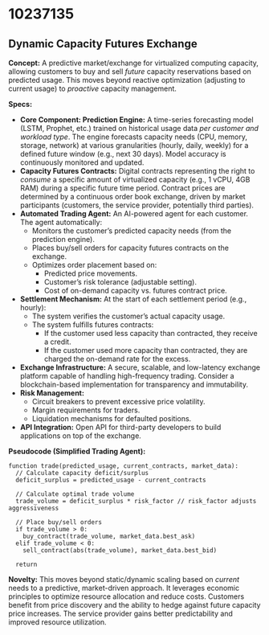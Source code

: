 # 10237135

## Dynamic Capacity Futures Exchange

**Concept:** A predictive market/exchange for virtualized computing capacity, allowing customers to buy and sell *future* capacity reservations based on predicted usage. This moves beyond reactive optimization (adjusting to current usage) to *proactive* capacity management.

**Specs:**

*   **Core Component: Prediction Engine:** A time-series forecasting model (LSTM, Prophet, etc.) trained on historical usage data *per customer and workload type*.  The engine forecasts capacity needs (CPU, memory, storage, network) at various granularities (hourly, daily, weekly) for a defined future window (e.g., next 30 days).  Model accuracy is continuously monitored and updated.
*   **Capacity Futures Contracts:**  Digital contracts representing the right to *consume* a specific amount of virtualized capacity (e.g., 1 vCPU, 4GB RAM) during a specific future time period.  Contract prices are determined by a continuous order book exchange, driven by market participants (customers, the service provider, potentially third parties).
*   **Automated Trading Agent:** An AI-powered agent for each customer.  The agent automatically:
    *   Monitors the customer’s predicted capacity needs (from the prediction engine).
    *   Places buy/sell orders for capacity futures contracts on the exchange.
    *   Optimizes order placement based on:
        *   Predicted price movements.
        *   Customer’s risk tolerance (adjustable setting).
        *   Cost of on-demand capacity vs. futures contract price.
*   **Settlement Mechanism:**  At the start of each settlement period (e.g., hourly):
    *   The system verifies the customer’s actual capacity usage.
    *   The system fulfills futures contracts:
        *   If the customer used less capacity than contracted, they receive a credit.
        *   If the customer used more capacity than contracted, they are charged the on-demand rate for the excess.
*   **Exchange Infrastructure:** A secure, scalable, and low-latency exchange platform capable of handling high-frequency trading.  Consider a blockchain-based implementation for transparency and immutability.
*   **Risk Management:**
    *   Circuit breakers to prevent excessive price volatility.
    *   Margin requirements for traders.
    *   Liquidation mechanisms for defaulted positions.
*   **API Integration:** Open API for third-party developers to build applications on top of the exchange.

**Pseudocode (Simplified Trading Agent):**

```
function trade(predicted_usage, current_contracts, market_data):
  // Calculate capacity deficit/surplus
  deficit_surplus = predicted_usage - current_contracts

  // Calculate optimal trade volume
  trade_volume = deficit_surplus * risk_factor // risk_factor adjusts aggressiveness

  // Place buy/sell orders
  if trade_volume > 0:
    buy_contract(trade_volume, market_data.best_ask)
  elif trade_volume < 0:
    sell_contract(abs(trade_volume), market_data.best_bid)

  return
```

**Novelty:** This moves beyond static/dynamic scaling based on *current* needs to a predictive, market-driven approach.  It leverages economic principles to optimize resource allocation and reduce costs.  Customers benefit from price discovery and the ability to hedge against future capacity price increases.  The service provider gains better predictability and improved resource utilization.